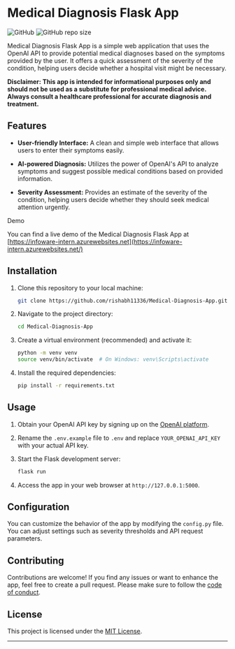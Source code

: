 # Medical Diagnosis Flask App

![GitHub](https://img.shields.io/github/license/rishabh11336/Medical-Diagnosis)
![GitHub repo size](https://img.shields.io/github/repo-size/rishabh11336/Medical-Diagnosis)

Medical Diagnosis Flask App is a simple web application that uses the OpenAI API to provide potential medical diagnoses based on the symptoms provided by the user. It offers a quick assessment of the severity of the condition, helping users decide whether a hospital visit might be necessary.

**Disclaimer: This app is intended for informational purposes only and should not be used as a substitute for professional medical advice. Always consult a healthcare professional for accurate diagnosis and treatment.**

## Features

- **User-friendly Interface:** A clean and simple web interface that allows users to enter their symptoms easily.

- **AI-powered Diagnosis:** Utilizes the power of OpenAI's API to analyze symptoms and suggest possible medical conditions based on provided information.

- **Severity Assessment:** Provides an estimate of the severity of the condition, helping users decide whether they should seek medical attention urgently.

Demo

You can find a live demo of the Medical Diagnosis Flask App at [https://infoware-intern.azurewebsites.net](https://infoware-intern.azurewebsites.net/)

## Installation

1. Clone this repository to your local machine:

   ```bash
   git clone https://github.com/rishabh11336/Medical-Diagnosis-App.git
   ```

2. Navigate to the project directory:

   ```bash
   cd Medical-Diagnosis-App
   ```

3. Create a virtual environment (recommended) and activate it:

   ```bash
   python -m venv venv
   source venv/bin/activate  # On Windows: venv\Scripts\activate
   ```

4. Install the required dependencies:

   ```bash
   pip install -r requirements.txt
   ```

## Usage

1. Obtain your OpenAI API key by signing up on the [OpenAI platform](https://beta.openai.com/signup/).

2. Rename the `.env.example` file to `.env` and replace `YOUR_OPENAI_API_KEY` with your actual API key.

3. Start the Flask development server:

   ```bash
   flask run
   ```

4. Access the app in your web browser at `http://127.0.0.1:5000`.

## Configuration

You can customize the behavior of the app by modifying the `config.py` file. You can adjust settings such as severity thresholds and API request parameters.

## Contributing

Contributions are welcome! If you find any issues or want to enhance the app, feel free to create a pull request. Please make sure to follow the [code of conduct](CODE_OF_CONDUCT.md).

## License

This project is licensed under the [MIT License](LICENSE).

---
